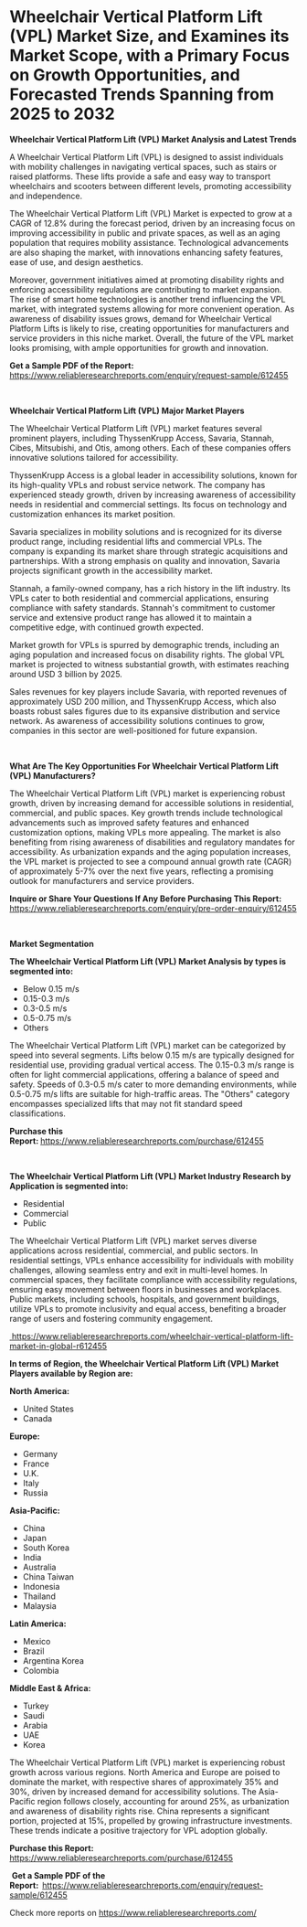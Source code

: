 <p><h1>Wheelchair Vertical Platform Lift (VPL) Market Size, and Examines its Market Scope, with a Primary Focus on Growth Opportunities, and Forecasted Trends Spanning from 2025 to 2032</h1></p><p><strong>Wheelchair Vertical Platform Lift (VPL) Market Analysis and Latest Trends</strong></p>
<p><p>A Wheelchair Vertical Platform Lift (VPL) is designed to assist individuals with mobility challenges in navigating vertical spaces, such as stairs or raised platforms. These lifts provide a safe and easy way to transport wheelchairs and scooters between different levels, promoting accessibility and independence. </p><p>The Wheelchair Vertical Platform Lift (VPL) Market is expected to grow at a CAGR of 12.8% during the forecast period, driven by an increasing focus on improving accessibility in public and private spaces, as well as an aging population that requires mobility assistance. Technological advancements are also shaping the market, with innovations enhancing safety features, ease of use, and design aesthetics. </p><p>Moreover, government initiatives aimed at promoting disability rights and enforcing accessibility regulations are contributing to market expansion. The rise of smart home technologies is another trend influencing the VPL market, with integrated systems allowing for more convenient operation. As awareness of disability issues grows, demand for Wheelchair Vertical Platform Lifts is likely to rise, creating opportunities for manufacturers and service providers in this niche market. Overall, the future of the VPL market looks promising, with ample opportunities for growth and innovation.</p></p>
<p><strong>Get a Sample PDF of the Report:&nbsp;</strong> <a href="https://www.reliableresearchreports.com/enquiry/request-sample/612455?utm_campaign=2298&utm_medium=2&utm_source=Github&utm_content=ia&utm_term=29032025&utm_id=wheelchair-vertical-platform-lift-vpl">https://www.reliableresearchreports.com/enquiry/request-sample/612455</a></p>
<p>&nbsp;</p>
<p><strong>Wheelchair Vertical Platform Lift (VPL) Major Market Players</strong></p>
<p><p>The Wheelchair Vertical Platform Lift (VPL) market features several prominent players, including ThyssenKrupp Access, Savaria, Stannah, Cibes, Mitsubishi, and Otis, among others. Each of these companies offers innovative solutions tailored for accessibility.</p><p>ThyssenKrupp Access is a global leader in accessibility solutions, known for its high-quality VPLs and robust service network. The company has experienced steady growth, driven by increasing awareness of accessibility needs in residential and commercial settings. Its focus on technology and customization enhances its market position.</p><p>Savaria specializes in mobility solutions and is recognized for its diverse product range, including residential lifts and commercial VPLs. The company is expanding its market share through strategic acquisitions and partnerships. With a strong emphasis on quality and innovation, Savaria projects significant growth in the accessibility market.</p><p>Stannah, a family-owned company, has a rich history in the lift industry. Its VPLs cater to both residential and commercial applications, ensuring compliance with safety standards. Stannah's commitment to customer service and extensive product range has allowed it to maintain a competitive edge, with continued growth expected.</p><p>Market growth for VPLs is spurred by demographic trends, including an aging population and increased focus on disability rights. The global VPL market is projected to witness substantial growth, with estimates reaching around USD 3 billion by 2025.</p><p>Sales revenues for key players include Savaria, with reported revenues of approximately USD 200 million, and ThyssenKrupp Access, which also boasts robust sales figures due to its expansive distribution and service network. As awareness of accessibility solutions continues to grow, companies in this sector are well-positioned for future expansion.</p></p>
<p>&nbsp;</p>
<p><strong>What Are The Key Opportunities For Wheelchair Vertical Platform Lift (VPL) Manufacturers?</strong></p>
<p><p>The Wheelchair Vertical Platform Lift (VPL) market is experiencing robust growth, driven by increasing demand for accessible solutions in residential, commercial, and public spaces. Key growth trends include technological advancements such as improved safety features and enhanced customization options, making VPLs more appealing. The market is also benefiting from rising awareness of disabilities and regulatory mandates for accessibility. As urbanization expands and the aging population increases, the VPL market is projected to see a compound annual growth rate (CAGR) of approximately 5-7% over the next five years, reflecting a promising outlook for manufacturers and service providers.</p></p>
<p><strong>Inquire or Share Your Questions If Any Before Purchasing This Report:</strong> <a href="https://www.reliableresearchreports.com/enquiry/pre-order-enquiry/612455?utm_campaign=2298&utm_medium=2&utm_source=Github&utm_content=ia&utm_term=29032025&utm_id=wheelchair-vertical-platform-lift-vpl">https://www.reliableresearchreports.com/enquiry/pre-order-enquiry/612455</a></p>
<p>&nbsp;</p>
<p><strong>Market Segmentation</strong></p>
<p><strong>The Wheelchair Vertical Platform Lift (VPL) Market Analysis by types is segmented into:</strong></p>
<p><ul><li>Below 0.15 m/s</li><li>0.15-0.3 m/s</li><li>0.3-0.5 m/s</li><li>0.5-0.75 m/s</li><li>Others</li></ul></p>
<p><p>The Wheelchair Vertical Platform Lift (VPL) market can be categorized by speed into several segments. Lifts below 0.15 m/s are typically designed for residential use, providing gradual vertical access. The 0.15-0.3 m/s range is often for light commercial applications, offering a balance of speed and safety. Speeds of 0.3-0.5 m/s cater to more demanding environments, while 0.5-0.75 m/s lifts are suitable for high-traffic areas. The "Others" category encompasses specialized lifts that may not fit standard speed classifications.</p></p>
<p><strong>Purchase this Report:&nbsp;</strong><a href="https://www.reliableresearchreports.com/purchase/612455?utm_campaign=2298&utm_medium=2&utm_source=Github&utm_content=ia&utm_term=29032025&utm_id=wheelchair-vertical-platform-lift-vpl">https://www.reliableresearchreports.com/purchase/612455</a></p>
<p>&nbsp;</p>
<p><strong>The Wheelchair Vertical Platform Lift (VPL) Market Industry Research by Application is segmented into:</strong></p>
<p><ul><li>Residential</li><li>Commercial</li><li>Public</li></ul></p>
<p><p>The Wheelchair Vertical Platform Lift (VPL) market serves diverse applications across residential, commercial, and public sectors. In residential settings, VPLs enhance accessibility for individuals with mobility challenges, allowing seamless entry and exit in multi-level homes. In commercial spaces, they facilitate compliance with accessibility regulations, ensuring easy movement between floors in businesses and workplaces. Public markets, including schools, hospitals, and government buildings, utilize VPLs to promote inclusivity and equal access, benefiting a broader range of users and fostering community engagement.</p></p>
<p><a href="https://www.reliableresearchreports.com/wheelchair-vertical-platform-lift-market-in-global-r612455?utm_campaign=2298&utm_medium=2&utm_source=Github&utm_content=ia&utm_term=29032025&utm_id=wheelchair-vertical-platform-lift-vpl">&nbsp;https://www.reliableresearchreports.com/wheelchair-vertical-platform-lift-market-in-global-r612455</a></p>
<p><strong>In terms of Region, the Wheelchair Vertical Platform Lift (VPL) Market Players available by Region are:</strong></p>
<p>
    <p> <strong> North America: </strong>
        <ul>
            <li>United States</li>
            <li>Canada</li>
        </ul>
        </p> 
    <p> <strong> Europe: </strong>
        <ul>
            <li>Germany</li>
            <li>France</li>
            <li>U.K.</li>
            <li>Italy</li>
            <li>Russia</li>
        </ul>
        </p> 
    <p> <strong> Asia-Pacific: </strong>
        <ul>
            <li>China</li>
            <li>Japan</li>
            <li>South Korea</li>
            <li>India</li>
            <li>Australia</li>
            <li>China Taiwan</li>
            <li>Indonesia</li>
            <li>Thailand</li>
            <li>Malaysia</li>
        </ul>
        </p> 
    <p> <strong> Latin America: </strong>
        <ul>
            <li>Mexico</li>
            <li>Brazil</li>
            <li>Argentina Korea</li>
            <li>Colombia</li>
        </ul>
        </p> 
    <p> <strong> Middle East & Africa: </strong>
        <ul>
            <li>Turkey</li>
            <li>Saudi</li>
            <li>Arabia</li>
            <li>UAE</li>
            <li>Korea</li>
        </ul>
    </p>
    </p>
<p><p>The Wheelchair Vertical Platform Lift (VPL) market is experiencing robust growth across various regions. North America and Europe are poised to dominate the market, with respective shares of approximately 35% and 30%, driven by increased demand for accessibility solutions. The Asia-Pacific region follows closely, accounting for around 25%, as urbanization and awareness of disability rights rise. China represents a significant portion, projected at 15%, propelled by growing infrastructure investments. These trends indicate a positive trajectory for VPL adoption globally.</p></p>
<p><strong>Purchase this Report: </strong><a href="https://www.reliableresearchreports.com/purchase/612455?utm_campaign=2298&utm_medium=2&utm_source=Github&utm_content=ia&utm_term=29032025&utm_id=wheelchair-vertical-platform-lift-vpl">https://www.reliableresearchreports.com/purchase/612455</a></p>
<p>&nbsp;<strong>Get a Sample PDF of the Report:&nbsp;&nbsp;</strong><a href="https://www.reliableresearchreports.com/enquiry/request-sample/612455?utm_campaign=2298&utm_medium=2&utm_source=Github&utm_content=ia&utm_term=29032025&utm_id=wheelchair-vertical-platform-lift-vpl">https://www.reliableresearchreports.com/enquiry/request-sample/612455</a></p>
<p><strong></strong></p>
<p>Check more reports on <a href="https://www.reliableresearchreports.com/?utm_campaign=2298&utm_medium=2&utm_source=Github&utm_content=ia&utm_term=29032025&utm_id=wheelchair-vertical-platform-lift-vpl">https://www.reliableresearchreports.com/</a></p>
